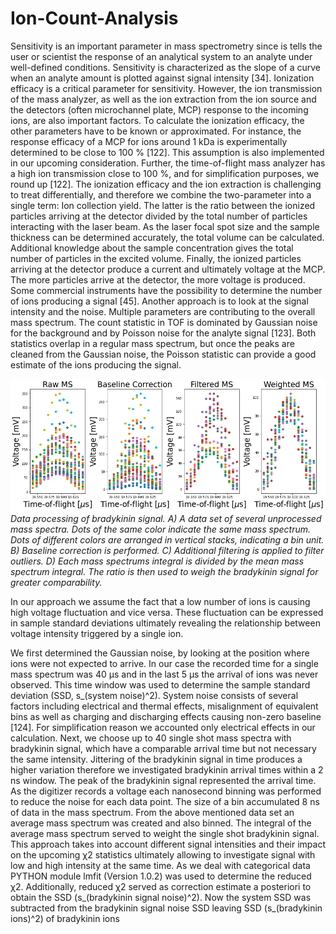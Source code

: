 
# Ion-Count-Analysis

Sensitivity is an important parameter in mass spectrometry since is tells the user or scientist the response of an analytical system to an analyte under 
well-defined conditions. Sensitivity is characterized as the slope of a curve when an analyte amount is plotted against signal intensity [34]. 
Ionization efficacy is a critical parameter for sensitivity. However, the ion transmission of the mass analyzer, as well as the ion extraction 
from the ion source and the detectors (often microchannel plate, MCP) response to the incoming ions, are also important factors. To calculate the 
ionization efficacy, the other parameters have to be known or approximated. For instance, the response efficacy of a MCP for ions around 1 kDa is 
experimentally determined to be close to 100 % [122]. This assumption is also implemented in our upcoming consideration. Further, the time-of-flight 
mass analyzer has a high ion transmission close to 100 %, and for simplification purposes, we round up [122]. The ionization efficacy and the ion 
extraction is challenging to treat differentially, and therefore we combine the two-parameter into a single term: Ion collection yield. 
The latter is the ratio between the ionized particles arriving at the detector divided by the total number of particles interacting with the 
laser beam. As the laser focal spot size and the sample thickness can be determined accurately, the total volume can be calculated. 
Additional knowledge about the sample concentration gives the total number of particles in the excited volume. Finally, the ionized particles 
arriving at the detector produce a current and ultimately voltage at the MCP. The more particles arrive at the detector, the more voltage is produced. 
Some commercial instruments have the possibility to determine the number of ions producing a signal [45]. 
Another approach is to look at the signal intensity and the noise. Multiple parameters are contributing to the overall mass spectrum. 
The count statistic in TOF is dominated by Gaussian noise for the background and by Poisson noise for the analyte signal [123]. 
Both statistics overlap in a regular mass spectrum, but once the peaks are cleaned from the Gaussian noise, 
the Poisson statistic can provide a good estimate of the ions producing the signal. 

![screenshot](https://github.com/andrey101010/Femtosecond_Mass_Spectrometry/blob/2a7df919bfff97cf6a2b29e0024f1dec07f905f8/2019-09-15%20ion%20count%20analysis%20raw%20data,%20baseline%20correction%20and%20filtered%20data.png)
*Data processing of bradykinin signal. A) A data set of several unprocessed mass spectra. Dots of the same color indicate the same mass spectrum. Dots of different colors are arranged in vertical stacks, indicating a bin unit. B) Baseline correction is performed. C) Additional filtering is applied to filter outliers. D) Each mass spectrums integral is divided by the mean mass spectrum integral. The ratio is then used to weigh the bradykinin signal for greater comparability.* 

In our approach we assume the fact that a low number of ions is causing high voltage fluctuation and vice versa. 
These fluctuation can be expressed in sample standard deviations ultimately revealing the relationship between voltage intensity triggered by a single ion.

We first determined the Gaussian noise, by looking at the position where ions were not expected to arrive. 
In our case the recorded time for a single mass spectrum was 40 μs and in the last 5 μs the arrival of ions was never observed. 
This time window was used to determine the sample standard deviation (SSD, s_(system noise)^2). 
System noise consists of several factors including electrical and thermal effects, 
misalignment of equivalent bins as well as charging and discharging effects causing non-zero baseline [124]. 
For simplification reason we accounted only electrical effects in our calculation.
Next, we choose up to 40 single shot mass spectra with bradykinin signal, which have a comparable arrival time but not necessary the same intensity. 
Jittering of the bradykinin signal in time produces a higher variation therefore we investigated bradykinin arrival times within a 2 ns window. 
The peak of the bradykinin signal represented the arrival time.
As the digitizer records a voltage each nanosecond binning was performed to reduce the noise for each data point. 
The size of a bin accumulated 8 ns of data in the mass spectrum. From the above mentioned data set an average mass spectrum was created and also binned. 
The integral of the average mass spectrum served to weight the single shot bradykinin signal. 
This approach takes into account different signal intensities and their impact on the upcoming χ2 statistics ultimately allowing to investigate 
signal with low and high intensity at the same time. As we deal with categorical data PYTHON module lmfit (Version 1.0.2) was used to determine the reduced χ2. 
Additionally, reduced χ2 served as correction estimate a posteriori to obtain the SSD (s_(bradykinin signal noise)^2). 
Now the system SSD was subtracted from the bradykinin signal noise SSD leaving SSD (s_(bradykinin ions)^2) of bradykinin ions
